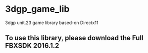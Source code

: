 # 3dgp_game_lib
3dgp unit.23 game library based-on Directx11

## To use this library, please download the Full FBXSDK 2016.1.2
